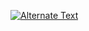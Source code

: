 <a href="https://drive.google.com/file/d/15cPdRN-afT3pCSgewQ2QEKETKH4fCGMr/preview" title="Link Title"><img src="https://1.bp.blogspot.com/-Vdt1q-ohOT4/Xc2dr5VQhQI/AAAAAAAAAMY/P2XFAYIdJx8f-6ZrfZTMDOnsIqpPzrXhQCLcBGAsYHQ/s1600/SS%2BICS%2BAPP.png" alt="Alternate Text" /></a>
